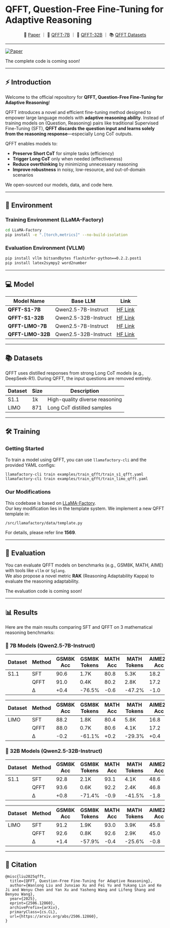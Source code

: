 # QFFT, Question-Free Fine-Tuning for Adaptive Reasoning

<p align="center">
📃 <a href="assets/paper.pdf" target="assets/paper.pdf">Paper</a> ｜ 🤗 <a href="https://huggingface.co/lwl-uestc/QFFT-S1-7B" target="_blank">QFFT-7B</a> ｜ 🤗 <a href="https://huggingface.co/lwl-uestc/QFFT-S1-32B" target="_blank">QFFT-32B</a> ｜ 📚 <a href="https://huggingface.co/datasets/lwl-uestc/S1_QFFT">QFFT Datasets</a>
</p>

---

[![Paper](https://img.shields.io/badge/arXiv-2506.12860-b31b1b.svg)](https://arxiv.org/abs/2506.12860)

The complete code is coming soon! 

---


## ⚡ Introduction

Welcome to the official repository for **QFFT, Question-Free Fine-Tuning for Adaptive Reasoning**!


QFFT introduces a novel and efficient fine-tuning method designed to empower large language models with **adaptive reasoning ability**. Instead of training models on (Question, Reasoning) pairs like traditional Supervised Fine-Tuning (SFT), **QFFT discards the question input and learns solely from the reasoning response**—especially Long CoT outputs.

QFFT enables models to:

- **Preserve Short CoT** for simple tasks (efficiency)
- **Trigger Long CoT** only when needed (effectiveness)
- **Reduce overthinking** by minimizing unnecessary reasoning
- **Improve robustness** in noisy, low-resource, and out-of-domain scenarios

We open-sourced our models, data, and code here.

---

## 💭 Environment

### Training Environment (LLaMA-Factory)

```bash
cd LLaMA-Factory
pip install -e ".[torch,metrics]" --no-build-isolation
```

### Evaluation Environment (VLLM)

```bash
pip install vllm bitsandbytes flashinfer-python==0.2.2.post1
pip install latex2sympy2 word2number
```

---

## 💻 Model

| Model Name           | Base LLM              | Link                                                                   |
|----------------------|-----------------------|------------------------------------------------------------------------|
| **QFFT-S1-7B**       | Qwen2.5-7B-Instruct    | [HF Link](https://huggingface.co/lwl-uestc/QFFT-S1-7B)                |
| **QFFT-S1-32B**      | Qwen2.5-32B-Instruct   | [HF Link](https://huggingface.co/lwl-uestc/QFFT-S1-32B)               |
| **QFFT-LIMO-7B**     | Qwen2.5-7B-Instruct    | [HF Link](https://huggingface.co/lwl-uestc/QFFT-LIMO-7B)              |
| **QFFT-LIMO-32B**    | Qwen2.5-32B-Instruct   | [HF Link](https://huggingface.co/lwl-uestc/QFFT-LIMO-32B)             |

---

## 📚 Datasets

QFFT uses distilled responses from strong Long CoT models (e.g., DeepSeek-R1). During QFFT, the input questions are removed entirely.

| Dataset             | Size   | Description                        |
|---------------------|--------|------------------------------------|
| S1.1                | 1k     | High-quality diverse reasoning     |
| LIMO                | 871    | Long CoT distilled samples         |

---

## 🛠️ Training

### Getting Started

To train a model using QFFT, you can use `llamafactory-cli` and the provided YAML configs:

```bash
llamafactory-cli train examples/train_qfft/train_s1_qfft.yaml
llamafactory-cli train examples/train_qfft/train_limo_qfft.yaml
```

### Our Modifications

This codebase is based on [LLaMA-Factory](https://github.com/hiyouga/LLaMA-Factory).  
Our key modification lies in the template system. We implement a new QFFT template in:

```
/src/llamafactory/data/template.py
```

For details, please refer line **1569**.

---

## 🧪 Evaluation

You can evaluate QFFT models on benchmarks (e.g., GSM8K, MATH, AIME) with tools like `vllm` or `Sglang`.  
We also propose a novel metric **RAK** (Reasoning Adaptability Kappa) to evaluate the reasoning adaptability.

The evaluation code is coming soon!

---

## 📊 Results

Here are the main results comparing SFT and QFFT on 3 mathematical reasoning benchmarks:

### 📌 7B Models (Qwen2.5-7B-Instruct)

| Dataset | Method | GSM8K Acc | GSM8K Tokens | MATH Acc | MATH Tokens | AIME25 Acc | AIME25 Tokens | Avg Acc | Avg Tokens |
|---------|--------|-----------|--------------|----------|-------------|------------|----------------|---------|-------------|
| S1.1    | SFT    | 90.6      | 1.7K         | 80.8     | 5.3K        | 18.2       | 17.7K          | 63.2    | 8.2K        |
|         | QFFT   | 91.0      | 0.4K         | 80.2     | 2.8K        | 17.2       | 12.8K          | 62.8    | 5.3K        |
|         | Δ      | +0.4      | -76.5%       | -0.6     | -47.2%      | -1.0       | -27.7%         | -0.4    | -50.5%      |

| Dataset | Method | GSM8K Acc | GSM8K Tokens | MATH Acc | MATH Tokens | AIME25 Acc | AIME25 Tokens | Avg Acc | Avg Tokens |
|---------|--------|-----------|--------------|----------|-------------|------------|----------------|---------|-------------|
| LIMO    | SFT    | 88.2      | 1.8K         | 80.4     | 5.8K        | 16.8       | 17.1K          | 61.8    | 8.2K        |
|         | QFFT   | 88.0      | 0.7K         | 80.6     | 4.1K        | 17.2       | 15.6K          | 61.9    | 6.8K        |
|         | Δ      | -0.2      | -61.1%       | +0.2     | -29.3%      | +0.4       | -8.8%          | +0.1    | -33.1%      |

### 📌 32B Models (Qwen2.5-32B-Instruct)

| Dataset | Method | GSM8K Acc | GSM8K Tokens | MATH Acc | MATH Tokens | AIME25 Acc | AIME25 Tokens | Avg Acc | Avg Tokens |
|---------|--------|-----------|--------------|----------|-------------|------------|----------------|---------|-------------|
| S1.1    | SFT    | 92.8      | 2.1K         | 93.1     | 4.1K        | 48.6       | 16.2K          | 78.2    | 7.5K        |
|         | QFFT   | 93.6      | 0.6K         | 92.2     | 2.4K        | 46.8       | 12.9K          | 77.5    | 5.3K        |
|         | Δ      | +0.8      | -71.4%       | -0.9     | -41.5%      | -1.8       | -20.4%         | -0.6    | -44.4%      |

| Dataset | Method | GSM8K Acc | GSM8K Tokens | MATH Acc | MATH Tokens | AIME25 Acc | AIME25 Tokens | Avg Acc | Avg Tokens |
|---------|--------|-----------|--------------|----------|-------------|------------|----------------|---------|-------------|
| LIMO    | SFT    | 91.2      | 1.9K         | 93.0     | 3.9K        | 45.8       | 13.2K          | 76.6    | 6.3K        |
|         | QFFT   | 92.6      | 0.8K         | 92.6     | 2.9K        | 45.0       | 12.5K          | 76.7    | 5.4K        |
|         | Δ      | +1.4      | -57.9%       | -0.4     | -25.6%      | -0.8       | -5.3%          | +0.1    | -29.6%      |



---

## 📖 Citation

```
@misc{liu2025qfft,
  title={QFFT, Question-Free Fine-Tuning for Adaptive Reasoning},
  author={Wanlong Liu and Junxiao Xu and Fei Yu and Yukang Lin and Ke Ji and Wenyu Chen and Yan Xu and Yasheng Wang and Lifeng Shang and Benyou Wang},
  year={2025},
  eprint={2506.12860},
  archivePrefix={arXiv},
  primaryClass={cs.CL},
  url={https://arxiv.org/abs/2506.12860},
}
```
